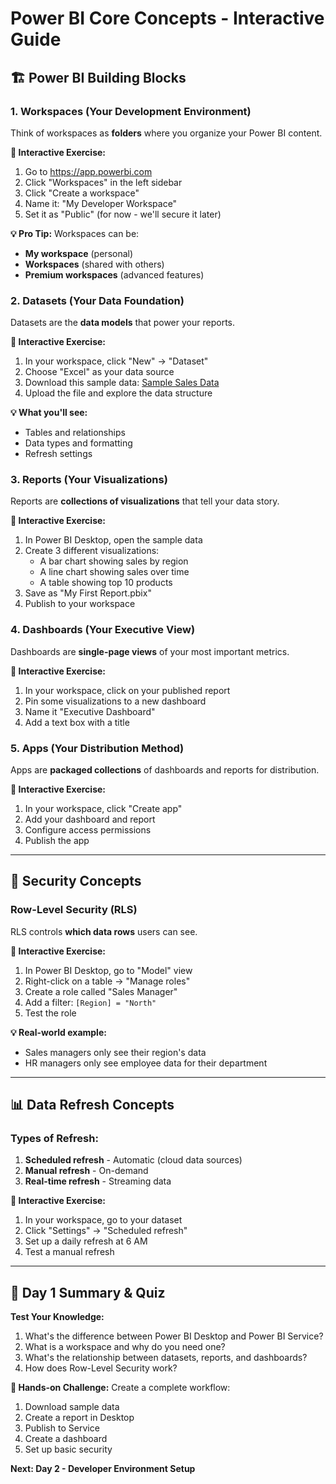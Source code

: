 # Power BI Core Concepts - Interactive Guide

## 🏗️ **Power BI Building Blocks**

### **1. Workspaces (Your Development Environment)**
Think of workspaces as **folders** where you organize your Power BI content.

**🎯 Interactive Exercise:**
1. Go to https://app.powerbi.com
2. Click "Workspaces" in the left sidebar
3. Click "Create a workspace"
4. Name it: "My Developer Workspace"
5. Set it as "Public" (for now - we'll secure it later)

**💡 Pro Tip:** Workspaces can be:
- **My workspace** (personal)
- **Workspaces** (shared with others)
- **Premium workspaces** (advanced features)

### **2. Datasets (Your Data Foundation)**
Datasets are the **data models** that power your reports.

**🎯 Interactive Exercise:**
1. In your workspace, click "New" → "Dataset"
2. Choose "Excel" as your data source
3. Download this sample data: [Sample Sales Data](https://github.com/microsoft/PowerBI-Embedded-Samples/raw/master/QuickStart/QuickStart/Data/SalesData.xlsx)
4. Upload the file and explore the data structure

**💡 What you'll see:**
- Tables and relationships
- Data types and formatting
- Refresh settings

### **3. Reports (Your Visualizations)**
Reports are **collections of visualizations** that tell your data story.

**🎯 Interactive Exercise:**
1. In Power BI Desktop, open the sample data
2. Create 3 different visualizations:
   - A bar chart showing sales by region
   - A line chart showing sales over time
   - A table showing top 10 products
3. Save as "My First Report.pbix"
4. Publish to your workspace

### **4. Dashboards (Your Executive View)**
Dashboards are **single-page views** of your most important metrics.

**🎯 Interactive Exercise:**
1. In your workspace, click on your published report
2. Pin some visualizations to a new dashboard
3. Name it "Executive Dashboard"
4. Add a text box with a title

### **5. Apps (Your Distribution Method)**
Apps are **packaged collections** of dashboards and reports for distribution.

**🎯 Interactive Exercise:**
1. In your workspace, click "Create app"
2. Add your dashboard and report
3. Configure access permissions
4. Publish the app

---

## 🔐 **Security Concepts**

### **Row-Level Security (RLS)**
RLS controls **which data rows** users can see.

**🎯 Interactive Exercise:**
1. In Power BI Desktop, go to "Model" view
2. Right-click on a table → "Manage roles"
3. Create a role called "Sales Manager"
4. Add a filter: `[Region] = "North"`
5. Test the role

**💡 Real-world example:**
- Sales managers only see their region's data
- HR managers only see employee data for their department

---

## 📊 **Data Refresh Concepts**

### **Types of Refresh:**
1. **Scheduled refresh** - Automatic (cloud data sources)
2. **Manual refresh** - On-demand
3. **Real-time refresh** - Streaming data

**🎯 Interactive Exercise:**
1. In your workspace, go to your dataset
2. Click "Settings" → "Scheduled refresh"
3. Set up a daily refresh at 6 AM
4. Test a manual refresh

---

## 🎯 **Day 1 Summary & Quiz**

**Test Your Knowledge:**
1. What's the difference between Power BI Desktop and Power BI Service?
2. What is a workspace and why do you need one?
3. What's the relationship between datasets, reports, and dashboards?
4. How does Row-Level Security work?

**🎯 Hands-on Challenge:**
Create a complete workflow:
1. Download sample data
2. Create a report in Desktop
3. Publish to Service
4. Create a dashboard
5. Set up basic security

**Next: Day 2 - Developer Environment Setup** 
